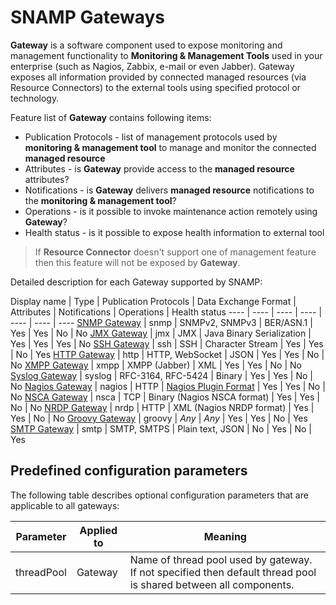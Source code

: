 SNAMP Gateways
====
**Gateway** is a software component used to expose monitoring and management functionality to **Monitoring & Management Tools** used in your enterprise (such as Nagios, Zabbix, e-mail or even Jabber). Gateway exposes all information provided by connected managed resources (via Resource Connectors) to the external tools using specified protocol or technology.

Feature list of **Gateway** contains following items:

* Publication Protocols - list of management protocols used by **monitoring & management tool** to manage and monitor the connected **managed resource**
* Attributes - is **Gateway** provide access to the **managed resource** attributes?
* Notifications - is **Gateway** delivers **managed resource** notifications to the **monitoring & management tool**?
* Operations - is it possible to invoke maintenance action remotely using **Gateway**?
* Health status - is it possible to expose health information to external tool

> If **Resource Connector** doesn't support one of management feature then this feature will not be exposed by **Gateway**.

Detailed description for each Gateway supported by SNAMP:

Display name | Type | Publication Protocols | Data Exchange Format | Attributes | Notifications | Operations | Health status
---- | ---- | ---- | ---- | ---- | ---- | ----
[SNMP Gateway](snmp-gateway.md) | snmp | SNMPv2, SNMPv3 | BER/ASN.1 | Yes | Yes | No | No
[JMX Gateway](jmx-gateway.md) | jmx | JMX | Java Binary Serialization | Yes | Yes | Yes | No
[SSH Gateway](ssh-gateway.md) | ssh | SSH | Character Stream | Yes | Yes | No | Yes
[HTTP Gateway](groovy-gateway.md) | http | HTTP, WebSocket | JSON | Yes | Yes | No | No
[XMPP Gateway](xmpp-gateway.md) | xmpp | XMPP (Jabber) | XML | Yes | Yes | No | No
[Syslog Gateway](syslog-gateway.md) | syslog | RFC-3164, RFC-5424 | Binary | Yes | Yes | No | No
[Nagios Gateway](nagios-gateway.md) | nagios | HTTP | [Nagios Plugin Format](https://nagios-plugins.org/doc/guidelines.html#PLUGOUTPUT) | Yes | Yes | No | No
[NSCA Gateway](nsca-gateway.md) | nsca | TCP | Binary (Nagios NSCA format) | Yes | Yes | No | No
[NRDP Gateway](nrdp-gateway.md) | nrdp | HTTP | XML (Nagios NRDP format) | Yes | Yes | No | No
[Groovy Gateway](groovy-gateway.md) | groovy | _Any_ | _Any_ | Yes | Yes | No | Yes
[SMTP Gateway](smtp-gateway.md) | smtp | SMTP, SMTPS | Plain text, JSON | No | Yes | No | Yes

## Predefined configuration parameters
The following table describes optional configuration parameters that are applicable to all gateways:

Parameter | Applied to | Meaning
---- | ---- | ----
threadPool | Gateway | Name of thread pool used by gateway. If not specified then default thread pool is shared between all components.

